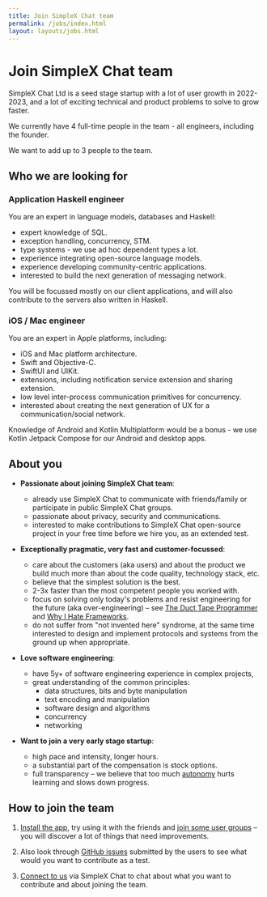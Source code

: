 ```yaml
---
title: Join SimpleX Chat team
permalink: /jobs/index.html
layout: layouts/jobs.html
---
```


# Join SimpleX Chat team

SimpleX Chat Ltd is a seed stage startup with a lot of user growth in 2022-2023, and a lot of exciting technical and product problems to solve to grow faster.

We currently have 4 full-time people in the team - all engineers, including the founder.

We want to add up to 3 people to the team. 


## Who we are looking for

### Application Haskell engineer

You are an expert in language models, databases and Haskell:
- expert knowledge of SQL.
- exception handling, concurrency, STM.
- type systems - we use ad hoc dependent types a lot.
- experience integrating open-source language models.
- experience developing community-centric applications.
- interested to build the next generation of messaging network.

You will be focussed mostly on our client applications, and will also contribute to the servers also written in Haskell. 

### iOS / Mac engineer

You are an expert in Apple platforms, including:
- iOS and Mac platform architecture.
- Swift and Objective-C.
- SwiftUI and UIKit.
- extensions, including notification service extension and sharing extension.
- low level inter-process communication primitives for concurrency.
- interested about creating the next generation of UX for a communication/social network.

Knowledge of Android and Kotlin Multiplatform would be a bonus - we use Kotlin Jetpack Compose for our Android and desktop apps.

## About you

- **Passionate about joining SimpleX Chat team**:
  - already use SimpleX Chat to communicate with friends/family or participate in public SimpleX Chat groups.
  - passionate about privacy, security and communications.
  - interested to make contributions to SimpleX Chat open-source project in your free time before we hire you, as an extended test.

- **Exceptionally pragmatic, very fast and customer-focussed**:
  - care about the customers (aka users) and about the product we build much more than about the code quality, technology stack, etc.
  - believe that the simplest solution is the best.
  - 2-3x faster than the most competent people you worked with.
  - focus on solving only today's problems and resist engineering for the future (aka over-engineering) – see [The Duct Tape Programmer](https://www.joelonsoftware.com/2009/09/23/the-duct-tape-programmer/) and [Why I Hate Frameworks](https://medium.com/@johnfliu/why-i-hate-frameworks-6af8cbadba42).
  - do not suffer from "not invented here" syndrome, at the same time interested to design and implement protocols and systems from the ground up when appropriate.

- **Love software engineering**:
  - have 5y+ of software engineering experience in complex projects, 
  - great understanding of the common principles:
    - data structures, bits and byte manipulation
    - text encoding and manipulation
    - software design and algorithms
    - concurrency
    - networking

- **Want to join a very early stage startup**:
  - high pace and intensity, longer hours.
  - a substantial part of the compensation is stock options.
  - full transparency – we believe that too much [autonomy](https://twitter.com/KentBeck/status/851459129830850561) hurts learning and slows down progress.


## How to join the team

1. [Install the app](../README.md#install-the-app), try using it with the friends and [join some user groups](https://github.com/simplex-chat/simplex-chat#join-user-groups) – you will discover a lot of things that need improvements.

2. Also look through [GitHub issues](https://github.com/simplex-chat/simplex-chat/issues) submitted by the users to see what would you want to contribute as a test.

3. [Connect to us](https://simplex.chat/contact#/?v=1&smp=smp%3A%2F%2Fu2dS9sG8nMNURyZwqASV4yROM28Er0luVTx5X1CsMrU%3D%40smp4.simplex.im%2FKBCmxJ3-lEjpWLPPkI6OWPk-YJneU5uY%23%2F%3Fv%3D1%26dh%3DMCowBQYDK2VuAyEAtixHJWDXvYWcoe-77vIfjvI6XWEuzUsapMS9nVHP_Go%253D%26srv%3Do5vmywmrnaxalvz6wi3zicyftgio6psuvyniis6gco6bp6ekl4cqj4id.onion) via SimpleX Chat to chat about what you want to contribute and about joining the team.
